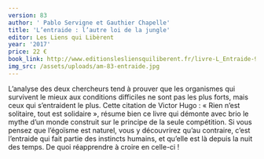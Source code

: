 ```yaml
---
version: 83
author: ' Pablo Servigne et Gauthier Chapelle'
title: 'L’entraide : l’autre loi de la jungle'
editor: Les Liens qui Libèrent
year: '2017'
price: 22 €
book_link: http://www.editionslesliensquiliberent.fr/livre-L_Entraide-9791020904409-1-1-0-1.html
img_src: /assets/uploads/am-83-entraide.jpg
---
```

L’analyse des deux chercheurs tend à prouver que les organismes qui survivent le mieux aux conditions difficiles ne sont pas les plus forts, mais ceux qui s’entraident le plus. Cette citation de Victor Hugo : « Rien n’est solitaire, tout est solidaire », résume bien ce livre qui démonte avec brio le mythe d’un monde construit sur le principe de la seule compétition. Si vous pensez que l’égoïsme est naturel, vous y découvrirez qu’au contraire, c’est l’entraide qui fait partie des instincts humains, et qu’elle est là depuis la nuit des temps. De quoi réapprendre à croire en celle-ci !
